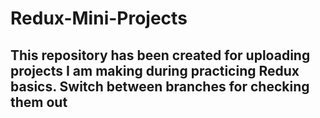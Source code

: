# Redux-Mini-Projects

## This repository has been created for uploading projects I am making during practicing Redux basics. Switch between branches for checking them out
